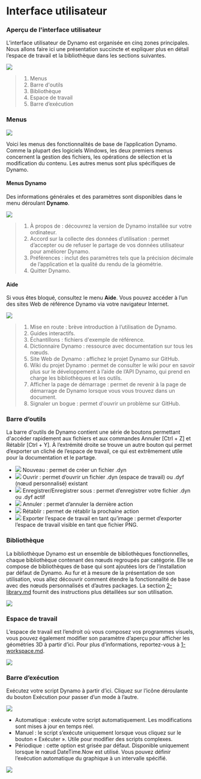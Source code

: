 # Interface utilisateur

### Aperçu de l'interface utilisateur

L’interface utilisateur de Dynamo est organisée en cinq zones principales. Nous allons faire ici une présentation succincte et expliquer plus en détail l’espace de travail et la bibliothèque dans les sections suivantes.

![](images/userinterface-ui.jpg)

> 1. Menus
> 2. Barre d'outils
> 3. Bibliothèque
> 4. Espace de travail
> 5. Barre d’exécution

### Menus

![](../.gitbook/assets/userinterface-menu\(1\).jpg)

Voici les menus des fonctionnalités de base de l’application Dynamo. Comme la plupart des logiciels Windows, les deux premiers menus concernent la gestion des fichiers, les opérations de sélection et la modification du contenu. Les autres menus sont plus spécifiques de Dynamo.

#### Menus Dynamo

Des informations générales et des paramètres sont disponibles dans le menu déroulant **Dynamo**.

![](images/userinterface-dynamomenu.jpg)

> 1. À propos de : découvrez la version de Dynamo installée sur votre ordinateur.
> 2. Accord sur la collecte des données d’utilisation : permet d’accepter ou de refuser le partage de vos données utilisateur pour améliorer Dynamo.
> 3. Préférences : inclut des paramètres tels que la précision décimale de l’application et la qualité du rendu de la géométrie.
> 4. Quitter Dynamo.

#### Aide

Si vous êtes bloqué, consultez le menu **Aide**. Vous pouvez accéder à l’un des sites Web de référence Dynamo via votre navigateur Internet.

![](images/userinterface-helpmenu.jpg)

> 1. Mise en route : brève introduction à l’utilisation de Dynamo.
> 2. Guides interactifs.
> 3. Échantillons : fichiers d'exemple de référence.
> 4. Dictionnaire Dynamo : ressource avec documentation sur tous les nœuds.
> 5. Site Web de Dynamo : affichez le projet Dynamo sur GitHub.
> 6. Wiki du projet Dynamo : permet de consulter le wiki pour en savoir plus sur le développement à l’aide de l’API Dynamo, qui prend en charge les bibliothèques et les outils.
> 7. Afficher la page de démarrage : permet de revenir à la page de démarrage de Dynamo lorsque vous vous trouvez dans un document.
> 8. Signaler un bogue : permet d'ouvrir un problème sur GitHub.

### Barre d’outils

La barre d'outils de Dynamo contient une série de boutons permettant d'accéder rapidement aux fichiers et aux commandes Annuler [Ctrl + Z] et Rétablir [Ctrl + Y]. À l’extrémité droite se trouve un autre bouton qui permet d’exporter un cliché de l’espace de travail, ce qui est extrêmement utile pour la documentation et le partage.

* ![](images/userinterface-newfile.jpg) Nouveau : permet de créer un fichier .dyn
* ![](images/userinterface-open.jpg) Ouvrir : permet d’ouvrir un fichier .dyn (espace de travail) ou .dyf (nœud personnalisé) existant
* ![](images/userinterface-save.jpg) Enregistrer/Enregistrer sous : permet d’enregistrer votre fichier .dyn ou .dyf actif
* ![](images/userinterface-undo.jpg) Annuler : permet d’annuler la dernière action
* ![](images/userinterface-redo.jpg) Rétablir : permet de rétablir la prochaine action
* ![](images/userinterface-screenshot.jpg) Exporter l’espace de travail en tant qu’image : permet d’exporter l’espace de travail visible en tant que fichier PNG.

### Bibliothèque

La bibliothèque Dynamo est un ensemble de bibliothèques fonctionnelles, chaque bibliothèque contenant des nœuds regroupés par catégorie. Elle se compose de bibliothèques de base qui sont ajoutées lors de l’installation par défaut de Dynamo. Au fur et à mesure de la présentation de son utilisation, vous allez découvrir comment étendre la fonctionnalité de base avec des nœuds personnalisés et d’autres packages. La section [2-library.md](2-library.md "mention") fournit des instructions plus détaillées sur son utilisation.

![](images/userinterface-library.jpg)

### Espace de travail

L’espace de travail est l’endroit où vous composez vos programmes visuels, vous pouvez également modifier son paramètre d’aperçu pour afficher les géométries 3D à partir d’ici. Pour plus d’informations, reportez-vous à [1-workspace.md](1-workspace.md "mention").

![](images/userinterface-workspace.gif)

### Barre d’exécution

Exécutez votre script Dynamo à partir d’ici. Cliquez sur l’icône déroulante du bouton Exécution pour passer d’un mode à l’autre.

![](images/userinterface-executionbar.gif)

* Automatique : exécute votre script automatiquement. Les modifications sont mises à jour en temps réel.
* Manuel : le script s’exécute uniquement lorsque vous cliquez sur le bouton « Exécuter ». Utile pour modifier des scripts complexes.
* Périodique : cette option est grisée par défaut. Disponible uniquement lorsque le nœud DateTime.Now est utilisé. Vous pouvez définir l’exécution automatique du graphique à un intervalle spécifié.

![](images/userinterface-executionbarDateTimenode.jpg)
